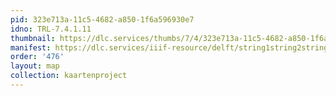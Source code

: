 ```yaml
---
pid: 323e713a-11c5-4682-a850-1f6a596930e7
idno: TRL-7.4.1.11
thumbnail: https://dlc.services/thumbs/7/4/323e713a-11c5-4682-a850-1f6a596930e7/full/400,339/0/default.jpg
manifest: https://dlc.services/iiif-resource/delft/string1string2string3/kaartenproject-2007/TRL-7.4.1.11
order: '476'
layout: map
collection: kaartenproject
---
```

